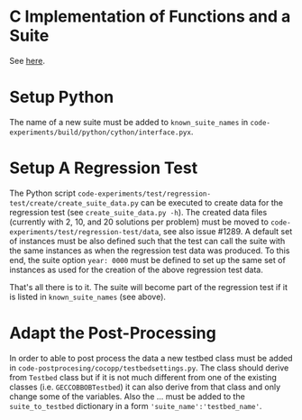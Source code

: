 C Implementation of Functions and a Suite
=========================================
See [here](http://numbbo.github.io/coco-doc/C/#new-suites).

Setup Python
============
The name of a new suite must be added to `known_suite_names` 
in `code-experiments/build/python/cython/interface.pyx`. 

Setup A Regression Test
=======================

The Python script `code-experiments/test/regression-test/create/create_suite_data.py`
can be executed to create data for the regression test (see `create_suite_data.py -h`). 
The created data files (currently with 2, 10, and 20 solutions per problem) must be
moved to `code-experiments/test/regression-test/data`, see also issue #1289. A default
set of instances must be also defined such that the test can call the suite with the
same instances as when the regression test data was produced. To this end, the suite
option `year: 0000` must be defined to set up the same set of instances as used for
the creation of the above regression test data.

That's all there is to it. The suite will become part of the regression test if it
is listed in `known_suite_names` (see above).

Adapt the Post-Processing
=========================

In order to able to post process the data a new testbed class must be added in 
`code-postprocesing/cocopp/testbedsettings.py`. The class should derive from `Testbed` 
class but if it is not much different from one of the existing classes (i.e. `GECCOBBOBTestbed`) 
it can also derive from that class and only change some of the variables. Also 
the ... must be added to the `suite_to_testbed` dictionary in a form `'suite_name':'testbed_name'`.
